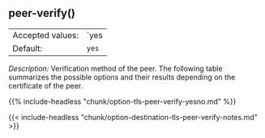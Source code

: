 ---
---
<!-- DISCLAIMER: This file is based on the syslog-ng Open Source Edition documentation https://github.com/balabit/syslog-ng-ose-guides/commit/2f4a52ee61d1ea9ad27cb4f3168b95408fddfdf2 and is used under the terms of The syslog-ng Open Source Edition Documentation License. The file has been modified by Axoflow. -->

## peer-verify()

|                  |          |
| ---------------- | -------- |
| Accepted values: | `yes | no` |
| Default:         | `yes`      |

*Description:* Verification method of the peer. The following table summarizes the possible options and their results depending on the certificate of the peer.

{{% include-headless "chunk/option-tls-peer-verify-yesno.md" %}}

{{< include-headless "chunk/option-destination-tls-peer-verify-notes.md" >}}
